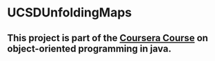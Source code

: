 # UCSDUnfoldingMaps

## This project is part of the [Coursera Course](https://www.coursera.org/learn/object-oriented-java/) on object-oriented programming in java.
